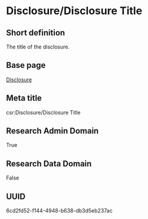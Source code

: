 # Disclosure/Disclosure Title
## Short definition
The title of the disclosure.
## Base page
[Disclosure](../../Objects/Disclosure.md)
## Meta title
csr:Disclosure/Disclosure Title
## Research Admin Domain
True
## Research Data Domain
False
## UUID
6cd2fd52-f144-4948-b638-db3d5eb237ac
